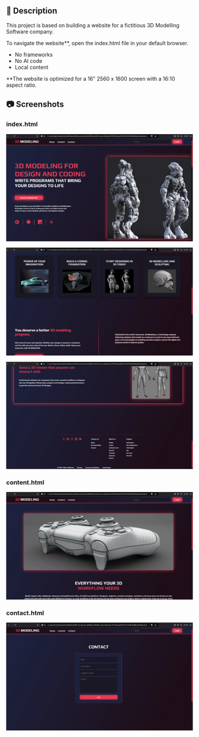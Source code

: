 ## 📄 Description

This project is based on building a website for a fictitious 3D Modelling Software company. 

To navigate the website**, open the index.html file in your default browser.

* No frameworks
* No AI code
* Local content

**The website is optimized for a 16" 2560 x 1600 screen with a 16:10 aspect ratio.

## 📷 Screenshots

### index.html
![Screenshot1](screenshots/Screenshot1.webp)

![Screenshot1](screenshots/Screenshot2.webp)

![Screenshot1](screenshots/Screenshot3.webp)


### content.html
![Screenshot1](screenshots/Screenshot4.webp)


### contact.html
![Screenshot1](screenshots/Screenshot5.webp)


